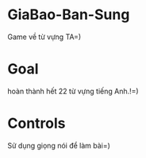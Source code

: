 # GiaBao-Ban-Sung
Game về từ vựng TA=)

# Goal
hoàn thành hết 22 từ vựng tiếng Anh.!=)

# Controls
Sử dụng giọng nói để làm bài=)
